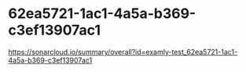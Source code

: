 # 62ea5721-1ac1-4a5a-b369-c3ef13907ac1
https://sonarcloud.io/summary/overall?id=examly-test_62ea5721-1ac1-4a5a-b369-c3ef13907ac1
